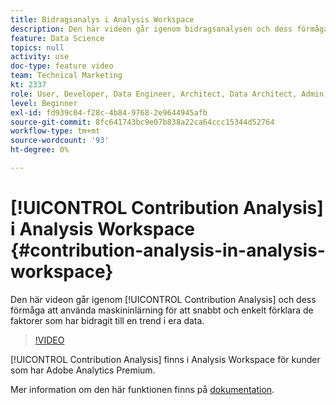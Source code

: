 ```yaml
---
title: Bidragsanalys i Analysis Workspace
description: Den här videon går igenom bidragsanalysen och dess förmåga att använda maskininlärning för att snabbt och enkelt förklara de faktorer som har bidragit till en trend i dina data.
feature: Data Science
topics: null
activity: use
doc-type: feature video
team: Technical Marketing
kt: 2337
role: User, Developer, Data Engineer, Architect, Data Architect, Admin, Leader
level: Beginner
exl-id: fd939c04-f28c-4b84-9768-2e9644945afb
source-git-commit: 8fc641743bc9e07b838a22ca64ccc15344d52764
workflow-type: tm+mt
source-wordcount: '93'
ht-degree: 0%

---
```


# [!UICONTROL Contribution Analysis] i Analysis Workspace {#contribution-analysis-in-analysis-workspace}

Den här videon går igenom [!UICONTROL Contribution Analysis] och dess förmåga att använda maskininlärning för att snabbt och enkelt förklara de faktorer som har bidragit till en trend i era data.

>[!VIDEO](https://video.tv.adobe.com/v/25443/?quality=12&learn=on)

[!UICONTROL Contribution Analysis] finns i Analysis Workspace för kunder som har Adobe Analytics Premium.

Mer information om den här funktionen finns på [dokumentation](https://experienceleague.adobe.com/docs/analytics/analyze/analysis-workspace/virtual-analyst/anomaly-detection/anomaly-detection.html?lang=en).
